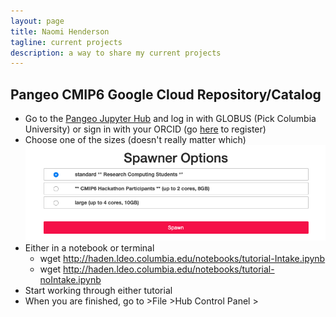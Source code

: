 ```yaml
---
layout: page
title: Naomi Henderson
tagline: current projects
description: a way to share my current projects
---
```


## Pangeo CMIP6 Google Cloud Repository/Catalog

- Go to the [Pangeo Jupyter Hub](https://ocean.pangeo.io) and log in with GLOBUS (Pick Columbia University) or sign in with your ORCID (go [here](https://orcid.org/register) to register)
- Choose one of the sizes (doesn't really matter which)
![Spawner Choices](assets/SpawnerOptions.png)
- Either in a notebook or terminal 
    - wget http://haden.ldeo.columbia.edu/notebooks/tutorial-Intake.ipynb
    - wget http://haden.ldeo.columbia.edu/notebooks/tutorial-noIntake.ipynb
- Start working through either tutorial
- When you are finished, go to >File >Hub Control Panel > 
